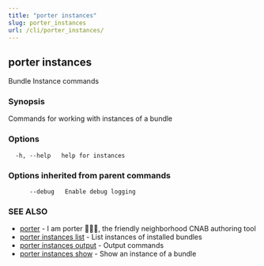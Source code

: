```yaml
---
title: "porter instances"
slug: porter_instances
url: /cli/porter_instances/
---
```

## porter instances

Bundle Instance commands

### Synopsis

Commands for working with instances of a bundle

### Options

```
  -h, --help   help for instances
```

### Options inherited from parent commands

```
      --debug   Enable debug logging
```

### SEE ALSO

* [porter](/cli/porter/)	 - I am porter 👩🏽‍✈️, the friendly neighborhood CNAB authoring tool
* [porter instances list](/cli/porter_instances_list/)	 - List instances of installed bundles
* [porter instances output](/cli/porter_instances_output/)	 - Output commands
* [porter instances show](/cli/porter_instances_show/)	 - Show an instance of a bundle

